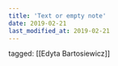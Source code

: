 ```yaml
---
title: 'Text or empty note'
date: 2019-02-21
last_modified_at: 2019-02-21
---
```

tagged: [[Edyta Bartosiewicz]]
<iframe frameborder="0" height="1" id="ga_target" scrolling="no" style="background-color:transparent; overflow:hidden; position:absolute; top:0; left:0; z-index:9999;" width="1"></iframe>
